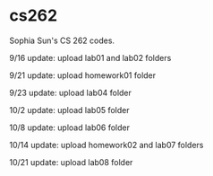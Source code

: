 # cs262
Sophia Sun's CS 262 codes.

9/16 update: upload lab01 and lab02 folders

9/21 update: upload homework01 folder

9/23 update: upload lab04 folder

10/2 update: upload lab05 folder

10/8 update: upload lab06 folder

10/14 update: upload homework02 and lab07 folders

10/21 update: upload lab08 folder
